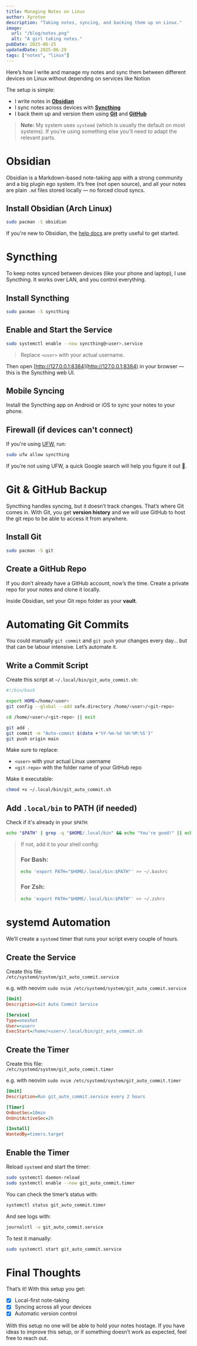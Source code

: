 ```yaml
---
title: Managing Notes on Linux
author: Xyroton
description: "Taking notes, syncing, and backing them up on Linux."
image:
  url: "/blog/notes.png"
  alt: "A girl taking notes."
pubDate: 2025-06-25
updatedDate: 2025-06-29
tags: ["notes", "linux"]
---
```


Here’s how I write and manage my notes and sync them between different devices on Linux without depending on services like Notion

The setup is simple:
- I write notes in [**Obsidian**](https://obsidian.md/)
- I sync notes across devices with [**Syncthing**](https://wiki.archlinux.org/title/Syncthing)
- I back them up and version them using [**Git**](https://git-scm.com/) and [**GitHub**](https://github.com/)

> **Note:** My system uses `systemd` (which is usually the default on most systems). If you're using something else you'll need to adapt the relevant parts.

 

# Obsidian

Obsidian is a Markdown-based note-taking app with a strong community and a big plugin ego system. It’s free (not open source), and all your notes are plain `.md` files stored locally — no forced cloud syncs.

## Install Obsidian (Arch Linux)
```bash
sudo pacman -S obsidian
```

If you're new to Obsidian, the [help docs](https://help.obsidian.md/) are pretty useful to get started.

 

# Syncthing

To keep notes synced between devices (like your phone and laptop), I use Syncthing. It works over LAN, and you control everything.

## Install Syncthing
```bash
sudo pacman -S syncthing
```

## Enable and Start the Service
```bash
sudo systemctl enable --now syncthing@<user>.service
```

> Replace `<user>` with your actual username.

Then open [http://127.0.0.1:8384](http://127.0.0.1:8384) in your browser — this is the Syncthing web UI.

## Mobile Syncing
Install the Syncthing app on Android or iOS to sync your notes to your phone.

## Firewall (if devices can't connect)
If you're using [UFW](https://wiki.archlinux.org/title/Uncomplicated_Firewall), run:
```bash
sudo ufw allow syncthing
```

If you’re not using UFW, a quick Google search will help you figure it out 🤗.

 

# Git & GitHub Backup

Syncthing handles syncing, but it doesn’t track changes. That’s where Git comes in. With Git, you get **version history** and we will use GitHub to host the git repo to be able to access it from anywhere.

## Install Git
```bash
sudo pacman -S git
```

## Create a GitHub Repo
If you don’t already have a GitHub account, now’s the time. Create a private repo for your notes and clone it locally.

Inside Obsidian, set your Git repo folder as your **vault**.

 

# Automating Git Commits

You could manually `git commit` and `git push` your changes every day… but that can be labour intensive. Let’s automate it.

## Write a Commit Script

Create this script at `~/.local/bin/git_auto_commit.sh`:

```bash
#!/bin/bash

export HOME=/home/<user>
git config --global --add safe.directory /home/<user>/<git-repo>

cd /home/<user>/<git-repo> || exit

git add .
git commit -m "Auto-commit $(date +'%Y-%m-%d %H:%M:%S')"
git push origin main
```

Make sure to replace:
- `<user>` with your actual Linux username
- `<git-repo>` with the folder name of your GitHub repo

Make it executable:
```bash
chmod +x ~/.local/bin/git_auto_commit.sh
```

## Add `.local/bin` to PATH (if needed)

Check if it's already in your `$PATH`:
```bash
echo "$PATH" | grep -q "$HOME/.local/bin" && echo "You're good!" || echo "Need to add it."
```

> If not, add it to your shell config:
> 
> ### For Bash:
> ```bash
> echo 'export PATH="$HOME/.local/bin:$PATH"' >> ~/.bashrc
> ```
> 
> ### For Zsh:
> ```bash
> echo 'export PATH="$HOME/.local/bin:$PATH"' >> ~/.zshrc
> ```

 

# systemd Automation

We’ll create a `systemd` timer that runs your script every couple of hours.

## Create the Service

Create this file:  
`/etc/systemd/system/git_auto_commit.service`

e.g. with neovim `sudo nvim /etc/systemd/system/git_auto_commit.service`

```ini
[Unit]
Description=Git Auto Commit Service

[Service]
Type=oneshot
User=<user>
ExecStart=/home/<user>/.local/bin/git_auto_commit.sh
```

## Create the Timer

Create this file:  
`/etc/systemd/system/git_auto_commit.timer`

e.g. with neovim `sudo nvim /etc/systemd/system/git_auto_commit.timer`

```ini
[Unit]
Description=Run git_auto_commit.service every 2 hours

[Timer]
OnBootSec=10min
OnUnitActiveSec=2h

[Install]
WantedBy=timers.target
```

## Enable the Timer

Reload `systemd` and start the timer:

```bash
sudo systemctl daemon-reload
sudo systemctl enable --now git_auto_commit.timer
```

You can check the timer’s status with:
```bash
systemctl status git_auto_commit.timer
```

And see logs with:
```bash
journalctl -u git_auto_commit.service
```

To test it manually:
```bash
sudo systemctl start git_auto_commit.service
```

 

# Final Thoughts

That’s it! With this setup you get:

- [x] Local-first note-taking  
- [x] Syncing across all your devices  
- [x] Automatic version control

With this setup no one will be able to hold your notes hostage. If you have ideas to improve this setup, or if something doesn’t work as expected, feel free to reach out.

